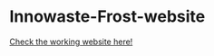 # Innowaste-Frost-website
[Check the working website here!](https://shreya241.github.io/Innowaste-new-website/)
